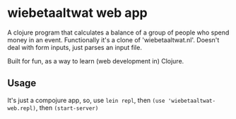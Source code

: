 # wiebetaaltwat web app

A clojure program that calculates a balance of a group of people who spend money in an event. 
Functionally it's a clone of 'wiebetaaltwat.nl'. Doesn't deal with form inputs, just parses an input file.

Built for fun, as a way to learn (web development in) Clojure.

## Usage

It's just a compojure app, so, use `lein repl`, then `(use 'wiebetaaltwat-web.repl)`, then `(start-server)`



